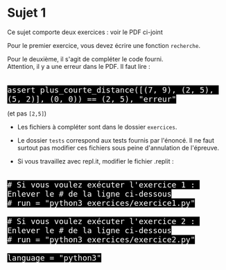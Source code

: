 # Sujet 1

Ce sujet comporte deux exercices : voir le PDF ci-joint

Pour le premier exercice, vous devez écrire une fonction `recherche`. 


Pour le deuxième, il s'agit de compléter le code fourni.  
Attention, il y a une erreur dans le PDF. Il faut lire :  
<pre><code style="background-color:black;color:white;width:100%;font-size: large;">
assert plus_courte_distance([(7, 9), (2, 5), (5, 2)], (0, 0)) == (2, 5), "erreur"</code></pre>  
(et pas `[2,5]`)


- Les fichiers à compléter sont dans le dossier `exercices`.

- Le dossier `tests` correspond aux tests fournis par l'énoncé.
Il ne faut surtout pas modifier ces fichiers sous peine d'annulation de l'épreuve.

- Si vous travaillez avec repl.it, modifier le fichier .replit :  
<pre><code style="background-color:black;color:white;width:100%;font-size: large;">
# Si vous voulez exécuter l'exercice 1 : Enlever le # de la ligne ci-dessous
# run = "python3 exercices/exercice1.py"

# Si vous voulez exécuter l'exercice 2 : Enlever le # de la ligne ci-dessous
# run = "python3 exercices/exercice2.py"

language = "python3"
</code></pre>
